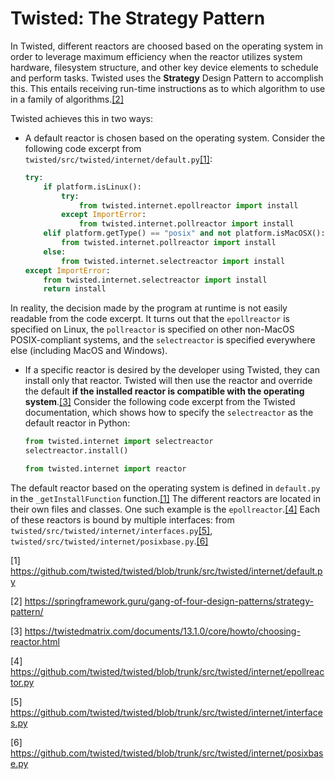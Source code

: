 # Twisted: The Strategy Pattern

In Twisted, different reactors are choosed based on the operating system in order to leverage maximum efficiency when the reactor utilizes system hardware, filesystem structure, and other key device elements to schedule and perform tasks. Twisted uses the **Strategy** Design Pattern to accomplish this. This entails receiving run-time instructions as to which algorithm to use in a family of algorithms.[[2]](#2)

Twisted achieves this in two ways:
- A default reactor is chosen based on the operating system. Consider the following code excerpt from `twisted/src/twisted/internet/default.py`[[1]](#1):
	```python
	try:
		if platform.isLinux():
			try:
				from twisted.internet.epollreactor import install
			except ImportError:
				from twisted.internet.pollreactor import install
		elif platform.getType() == "posix" and not platform.isMacOSX():
			from twisted.internet.pollreactor import install
		else:
			from twisted.internet.selectreactor import install
	except ImportError:
		from twisted.internet.selectreactor import install
		return install
	```
In reality, the decision made by the program at runtime is not easily readable from the code excerpt. It turns out that the `epollreactor` is specified on Linux, the `pollreactor` is specified on other non-MacOS POSIX-compliant systems, and the `selectreactor` is specified everywhere else (including MacOS and Windows).

- If a specific reactor is desired by the developer using Twisted, they can install only that reactor. Twisted will then use the reactor and override the default **if the installed reactor is compatible with the operating system**.[[3]](#3) Consider the following code excerpt from the Twisted documentation, which shows how to specify the `selectreactor` as the default reactor in Python:
	```python
	from twisted.internet import selectreactor
	selectreactor.install()

	from twisted.internet import reactor
	```

The default reactor based on the operating system is defined in `default.py` in the `_getInstallFunction` function.[[1]](#1) The different reactors are located in their own files and classes. One such example is the `epollreactor`.[[4]](#4) Each of these reactors is bound by multiple interfaces: from `twisted/src/twisted/internet/interfaces.py`[[5]](#5), `twisted/src/twisted/internet/posixbase.py`.[[6]](#6)

<a id="1">[1]</a>
https://github.com/twisted/twisted/blob/trunk/src/twisted/internet/default.py

<a id="2">[2]</a>
https://springframework.guru/gang-of-four-design-patterns/strategy-pattern/

<a id="3">[3]</a>
https://twistedmatrix.com/documents/13.1.0/core/howto/choosing-reactor.html

<a id="4">[4]</a>
https://github.com/twisted/twisted/blob/trunk/src/twisted/internet/epollreactor.py

<a id="5">[5]</a>
https://github.com/twisted/twisted/blob/trunk/src/twisted/internet/interfaces.py

<a id="6">[6]</a>
https://github.com/twisted/twisted/blob/trunk/src/twisted/internet/posixbase.py
